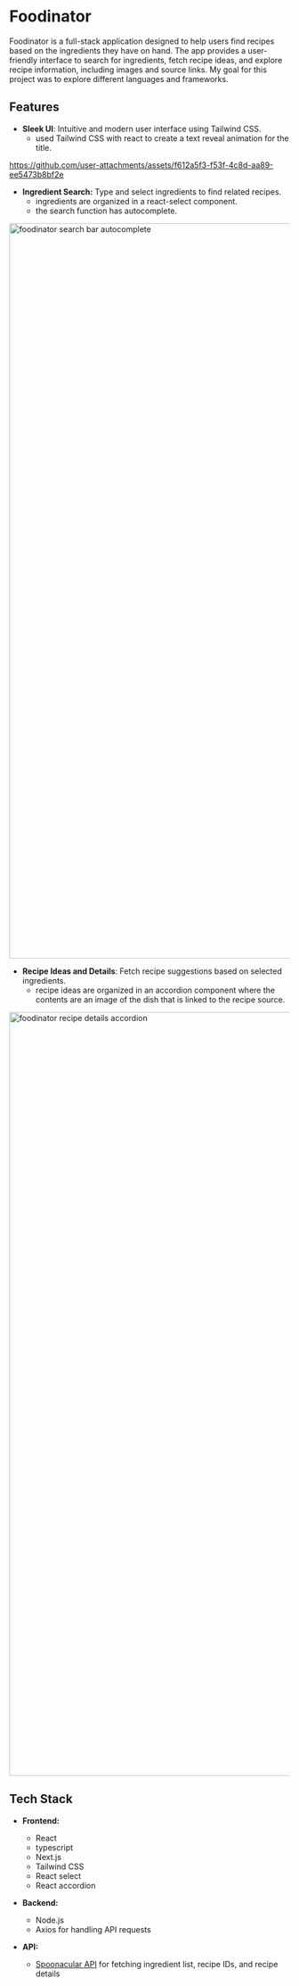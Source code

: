 # Foodinator

Foodinator is a full-stack application designed to help users find recipes based on the ingredients they have on hand. The app provides a user-friendly interface to search for ingredients, fetch recipe ideas, and explore recipe information, including images and source links. My goal for this project was to explore different languages and frameworks. 

## Features
- __Sleek UI__: Intuitive and modern user interface using Tailwind CSS.
    - used Tailwind CSS with react to create a text reveal animation for the title.
  

https://github.com/user-attachments/assets/f612a5f3-f53f-4c8d-aa89-ee5473b8bf2e






- __Ingredient Search:__ Type and select ingredients to find related recipes.
    - ingredients are organized in a react-select component.
    - the search function has autocomplete.
      
<img width="1318" alt="foodinator search bar autocomplete" src="https://github.com/user-attachments/assets/05bf3b9d-4a77-42c7-bd0f-18b393e7364f"> <br/>

- __Recipe Ideas and Details__: Fetch recipe suggestions based on selected ingredients.
    - recipe ideas are organized in an accordion component where the contents are an image of the dish that is linked to the recipe source.
      
<img width="1369" alt="foodinator recipe details accordion" src="https://github.com/user-attachments/assets/e62c7132-48cb-49b3-b919-fa95000f3a4d"> <br/>


## Tech Stack
- __Frontend:__
    - React
    - typescript
    - Next.js
    - Tailwind CSS
    - React select
    - React accordion
- __Backend:__
    - Node.js
    - Axios for handling API requests
 
- __API:__
    - [Spoonacular API](https://spoonacular.com/food-api/docs) for fetching ingredient list, recipe IDs, and recipe details











